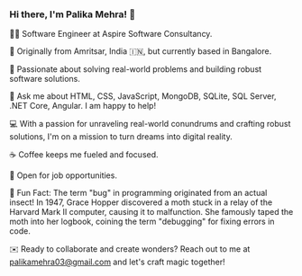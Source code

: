 ### Hi there, I'm Palika Mehra! 👋

👩‍💻 Software Engineer at Aspire Software Consultancy.

🌱 Originally from Amritsar, India 🇮🇳, but currently based in Bangalore.

💼 Passionate about solving real-world problems and building robust software solutions.

💬 Ask me about HTML, CSS, JavaScript, MongoDB, SQLite, SQL Server, .NET Core, Angular. I am happy to help!

💻 With a passion for unraveling real-world conundrums and crafting robust solutions, I'm on a mission to turn dreams into digital reality.

☕️ Coffee keeps me fueled and focused.

🔎 Open for job opportunities.

🎉 Fun Fact: The term "bug" in programming originated from an actual insect! In 1947, Grace Hopper discovered a moth stuck in a relay of the Harvard Mark II computer, causing it to malfunction. 
She famously taped the moth into her logbook, coining the term "debugging" for fixing errors in code.

✉️ Ready to collaborate and create wonders? Reach out to me at palikamehra03@gmail.com and let's craft magic together!

